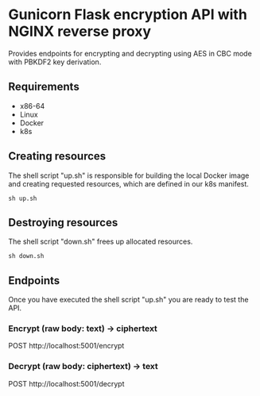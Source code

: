 # Gunicorn Flask encryption API with NGINX reverse proxy

Provides endpoints for encrypting and decrypting using AES in CBC mode with PBKDF2 key derivation. 

## Requirements

* x86-64
* Linux
* Docker
* k8s

## Creating resources
The shell script "up.sh" is responsible for building the local Docker image and creating requested resources, which are defined in our k8s manifest.

```
sh up.sh
```

## Destroying resources
The shell script "down.sh" frees up allocated resources.

```
sh down.sh
```

## Endpoints
Once you have executed the shell script "up.sh" you are ready to test the API. 


### Encrypt (raw body: text) -> ciphertext

POST http://localhost:5001/encrypt

### Decrypt (raw body: ciphertext) -> text


POST http://localhost:5001/decrypt
